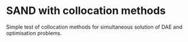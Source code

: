 SAND with collocation methods
=============================

Simple test of collocation methods for simultaneous solution of DAE and optimisation problems.
 